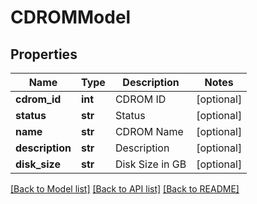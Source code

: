 # CDROMModel

## Properties
Name | Type | Description | Notes
------------ | ------------- | ------------- | -------------
**cdrom_id** | **int** | CDROM ID | [optional] 
**status** | **str** | Status | [optional] 
**name** | **str** | CDROM Name | [optional] 
**description** | **str** | Description | [optional] 
**disk_size** | **str** | Disk Size in GB | [optional] 

[[Back to Model list]](../README.md#documentation-for-models) [[Back to API list]](../README.md#documentation-for-api-endpoints) [[Back to README]](../README.md)


